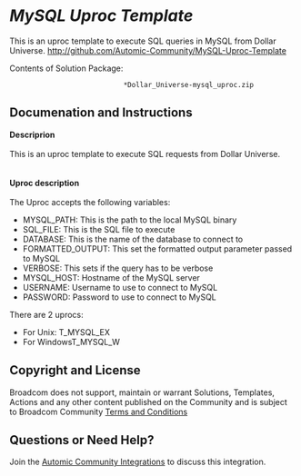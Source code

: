 *MySQL Uproc Template*
=============


This is an uproc template to execute SQL queries in MySQL from Dollar Universe.
http://github.com/Automic-Community/MySQL-Uproc-Template

<!-- List of attached files -->
Contents of Solution Package:

						
								*Dollar_Universe-mysql_uproc.zip
								
						


Documenation and Instructions
---

<div class="ipsType_textblock ipsPad_half description_content">
<div class="ipsType_textblock ipsPad_half description_content"><span><strong class="bbc">Descriprion</strong></span><br /><br />This is an uproc template to execute SQL requests from Dollar Universe.<br /><br /><br /><strong class="bbc"><span>Uproc description</span></strong><br /><br />The Uproc accepts the following variables:
<ul class="bbc">
<li>MYSQL_PATH: This is the path to the local MySQL binary</li>
<li>SQL_FILE: This is the SQL file to execute</li>
<li>DATABASE: This is the name of the database to connect to</li>
<li>FORMATTED_OUTPUT: This set the formatted output parameter passed to MySQL</li>
<li>VERBOSE: This sets if the query has to be verbose</li>
<li>MYSQL_HOST: Hostname of the MySQL server</li>
<li>USERNAME: Username to use to connect to MySQL</li>
<li>PASSWORD: Password to use to connect to MySQL</li>
</ul>
There are 2 uprocs:
<ul class="bbc">
<li>For Unix: T_MYSQL_EX</li>
<li>For WindowsT_MYSQL_W</li>
</ul>
</div>
</div>

Copyright and License
---

Broadcom does not support, maintain or warrant Solutions, Templates, Actions and any other content published on the Community and is subject to Broadcom Community [Terms and Conditions](https://community.broadcom.com/termsandconditions)


Questions or Need Help? 
---
Join the [Automic Community Integrations](https://community.broadcom.com/communities/community-home?CommunityKey=83e49dd4-b93e-464a-a343-2bb1e51c13ec) to discuss this integration.
